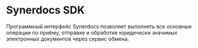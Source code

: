 # Synerdocs SDK
Программный интерфейс Synerdocs позволяет выполнять все основные операции по приёму, отправке и обработке юридически значимых электронных документов через сервис обмена.
